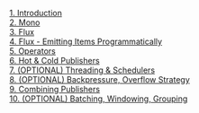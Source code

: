 
[1. Introduction]()   
[2. Mono]()   
[3. Flux]()   
[4. Flux - Emitting Items Programmatically]()   
[5. Operators]()   
[6. Hot & Cold Publishers]()   
[7. (OPTIONAL) Threading & Schedulers]()   
[8. (OPTIONAL) Backpressure, Overflow Strategy]()   
[9. Combining Publishers]()   
[10. (OPTIONAL) Batching, Windowing, Grouping]()   